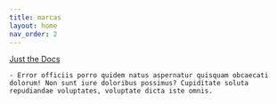 ```yaml
---
title: marcas
layout: home
nav_order: 2
---
```



  [Just the Docs]

    
    - Error officiis porro quidem natus aspernatur quisquam obcaecati dolorum! Non sunt iure doloribus possimus? Cupiditate soluta repudiandae voluptates, voluptate dicta iste omnis.
  [Just the Docs]: https://just-the-docs.github.io/just-the-docs/
